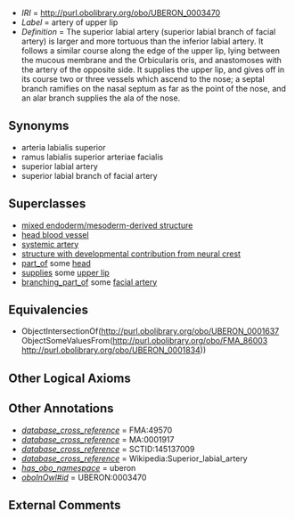  * *IRI* = http://purl.obolibrary.org/obo/UBERON_0003470
 * *Label* = artery of upper lip
 * *Definition* = The superior labial artery (superior labial branch of facial artery) is larger and more tortuous than the inferior labial artery. It follows a similar course along the edge of the upper lip, lying between the mucous membrane and the Orbicularis oris, and anastomoses with the artery of the opposite side. It supplies the upper lip, and gives off in its course two or three vessels which ascend to the nose; a septal branch ramifies on the nasal septum as far as the point of the nose, and an alar branch supplies the ala of the nose.

## Synonyms

 * arteria labialis superior
 * ramus labialis superior arteriae facialis
 * superior labial artery
 * superior labial branch of facial artery

## Superclasses

 * [mixed endoderm/mesoderm-derived structure](../../UBERON/77/UBERON_0000077.md)
 * [head blood vessel](../../UBERON/96/UBERON_0003496.md)
 * [systemic artery](../../UBERON/73/UBERON_0004573.md)
 * [structure with developmental contribution from neural crest](../../UBERON/14/UBERON_0010314.md)
 * [part_of](../../BFO/50/BFO_0000050.md) some [head](../../UBERON/33/UBERON_0000033.md)
 * [supplies](../../FMA/03/FMA_86003.md) some [upper lip](../../UBERON/34/UBERON_0001834.md)
 * [branching_part_of](../../RO/80/RO_0002380.md) some [facial artery](../../UBERON/12/UBERON_0001612.md)

## Equivalencies

 * ObjectIntersectionOf(<http://purl.obolibrary.org/obo/UBERON_0001637> ObjectSomeValuesFrom(<http://purl.obolibrary.org/obo/FMA_86003> <http://purl.obolibrary.org/obo/UBERON_0001834>))

## Other Logical Axioms


## Other Annotations

 * *[database_cross_reference](../../ef/oboInOwl#hasDbXref.md)* = FMA:49570
 * *[database_cross_reference](../../ef/oboInOwl#hasDbXref.md)* = MA:0001917
 * *[database_cross_reference](../../ef/oboInOwl#hasDbXref.md)* = SCTID:145137009
 * *[database_cross_reference](../../ef/oboInOwl#hasDbXref.md)* = Wikipedia:Superior_labial_artery
 * *[has_obo_namespace](../../ce/oboInOwl#hasOBONamespace.md)* = uberon
 * *[oboInOwl#id](../../id/oboInOwl#id.md)* = UBERON:0003470

## External Comments

